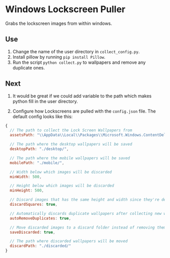 # Windows Lockscreen Puller

Grabs the lockscreen images from within windows.

## Use

1. Change the name of the user directory in `collect_config.py`.
2. Install pillow by running `pip install Pillow`.
3. Run the script `python collect.py` to wallpapers and remove any duplicate ones.

## Next

1. It would be great if we could add variable to the path which makes python fill in the user directory.

2. Configure how Lockscreens are pulled with the `config.json` file. The default config looks like this:
```javascript
{
  // The path to collect the Lock Screen Wallpapers from
  assetsPath: "\\AppData\\Local\\Packages\\Microsoft.Windows.ContentDeliveryManager_cw5n1h2txyewy\\LocalState\\Assets",

  // The path where the desktop wallpapers will be saved
  desktopPath: "./desktop/",

  // The path where the mobile wallpapers will be saved
  mobilePath: "./mobile/",

  // Width below which images will be discarded
  minWidth: 500,

  // Height below which images will be discarded
  minHeight: 500,

  // Discard images that has the same height and width since they're definitely not wallpapers
  discardSquares: true,

  // Automatically discards duplicate wallpapers after collecting new wallpapers
  autoRemoveDuplicates: true,

  // Move discarded images to a discard folder instead of removing them
  saveDiscarded: true,

  // The path where discarded wallpapers will be moved
  discardPath: "./discarded/"
}
```
